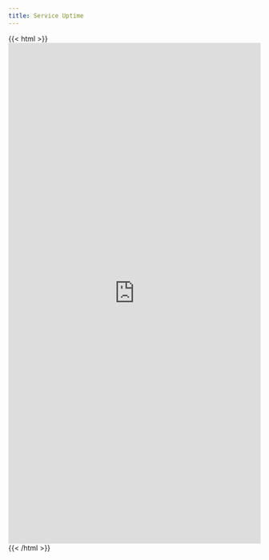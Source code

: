 ```yaml
---
title: Service Uptime
---
```

{{< html >}}<iframe class="htframe" src="https://uptime.dplayzgames06.tk" width="100%" height="1000px" scrolling="no" style="border:none;"></iframe>{{< /html >}}